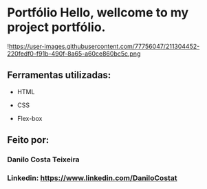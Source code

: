 # Portfólio Hello, wellcome to my project portfólio.

!https://user-images.githubusercontent.com/77756047/211304452-220fedf0-f91b-490f-8a65-a60ce860bc5c.png

## Ferramentas utilizadas:

* HTML

* CSS

* Flex-box

## Feito por:

### Danilo Costa Teixeira

### Linkedin: https://www.linkedin.com/DaniloCostat
